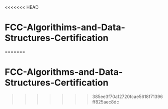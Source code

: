 <<<<<<< HEAD
# FCC-Algorithims-and-Data-Structures-Certification
=======
# FCC-Algorithms-and-Data-Structures-Certification
>>>>>>> 385ee3f70a12720fcae5618f71396ff825aec8dc
